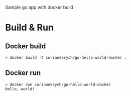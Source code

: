 Sample go app with docker build

# Build & Run
## Docker build
```
> docker build -t corinnekrych/go-hello-world-docker .
```
## Docker run
```
> docker run corinnekrych/go-hello-world-docker
Hello, world!
```
